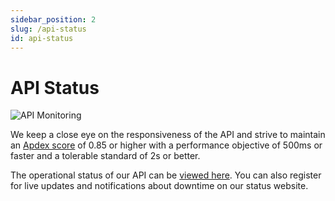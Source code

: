 ```yaml
---
sidebar_position: 2
slug: /api-status
id: api-status
---
```



# API Status

![API Monitoring](/img/stats.jpeg)

We keep a close eye on the responsiveness of the API and strive to maintain an [Apdex score](https://en.wikipedia.org/wiki/Apdex) of 0.85 or higher with a performance objective of 500ms or faster and a tolerable standard of 2s or better.

The operational status of our API can be [viewed here](https://www.sitata-status.com). You can also register for live updates and notifications about downtime on our status website.
